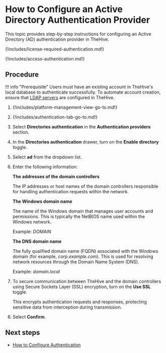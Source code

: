 # How to Configure an Active Directory Authentication Provider

This topic provides step-by-step instructions for configuring an Active Directory (AD) authentication provider in TheHive.

{!includes/license-required-authentication.md!}

{!includes/access-authentication.md!}

## Procedure

!!! info "Prerequisite"
    Users must have an existing account in TheHive's local database to authenticate successfully. To automate account creation, ensure that [LDAP servers](../../administration/ldap-server.md) are configured in TheHive.

1. {!includes/platform-management-view-go-to.md!}

2. {!includes/authentication-tab-go-to.md!}

3. Select **Directories authentication** in the **Authentication providers** section.

4. In the **Directories authentication** drawer, turn on the **Enable directory** toggle.

5. Select **ad** from the dropdown list.

6. Enter the following information:

    **The addresses of the domain controllers**

    The IP addresses or host names of the domain controllers responsible for handling authentication requests within the network.

    **The Windows domain name**

    The name of the Windows domain that manages user accounts and permissions. This is typically the NetBIOS name used within the Windows network.

    Example: *DOMAIN*

    **The DNS domain name**

    The fully qualified domain name (FQDN) associated with the Windows domain (for example, *corp.example.com*). This is used for resolving network resources through the Domain Name System (DNS).

    Example: *domain.local*

7. To secure communication between TheHive and the domain controllers using Secure Sockets Layer (SSL) encryption, turn on the **Use SSL** toggle.

    This encrypts authentication requests and responses, protecting sensitive data from interception during transmission.

8. Select **Confirm**.

## Next steps

* [How to Configure Authentication](configure-authentication.md)